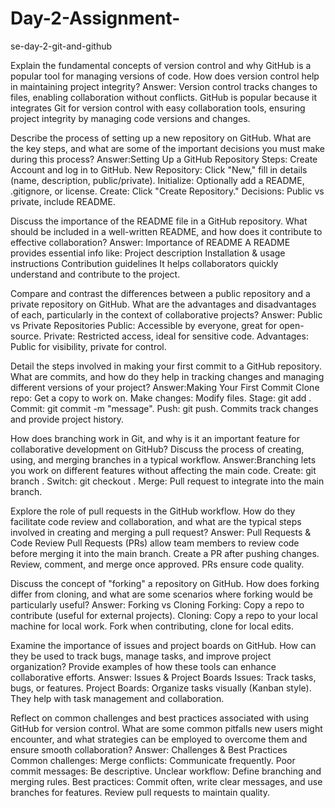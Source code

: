 # Day-2-Assignment-
  se-day-2-git-and-github

Explain the fundamental concepts of version control and why GitHub is a popular tool for managing versions of code. How does version control help in maintaining project integrity?
Answer: Version control tracks changes to files, enabling collaboration without conflicts. GitHub is popular because it integrates Git for version control with easy collaboration tools, ensuring project integrity by managing code versions and changes.

Describe the process of setting up a new repository on GitHub. What are the key steps, and what are some of the important decisions you must make during this process?
Answer:Setting Up a GitHub Repository
Steps:
Create Account and log in to GitHub.
New Repository: Click "New," fill in details (name, description, public/private).
Initialize: Optionally add a README, .gitignore, or license.
Create: Click "Create Repository."
Decisions: Public vs private, include README.

Discuss the importance of the README file in a GitHub repository. What should be included in a well-written README, and how does it contribute to effective collaboration?
Answer: Importance of README
A README provides essential info like:
Project description
Installation & usage instructions
Contribution guidelines
It helps collaborators quickly understand and contribute to the project.

Compare and contrast the differences between a public repository and a private repository on GitHub. What are the advantages and disadvantages of each, particularly in the context of collaborative projects?
Answer: Public vs Private Repositories
Public: Accessible by everyone, great for open-source.
Private: Restricted access, ideal for sensitive code.
Advantages: Public for visibility, private for control.

Detail the steps involved in making your first commit to a GitHub repository. What are commits, and how do they help in tracking changes and managing different versions of your project?
Answer:Making Your First Commit
Clone repo: Get a copy to work on.
Make changes: Modify files.
Stage: git add <file>.
Commit: git commit -m "message".
Push: git push.
Commits track changes and provide project history.


How does branching work in Git, and why is it an important feature for collaborative development on GitHub? Discuss the process of creating, using, and merging branches in a typical workflow.
Answer:Branching lets you work on different features without affecting the main code.
Create: git branch <branch-name>.
Switch: git checkout <branch-name>.
Merge: Pull request to integrate into the main branch.

Explore the role of pull requests in the GitHub workflow. How do they facilitate code review and collaboration, and what are the typical steps involved in creating and merging a pull request?
Answer: Pull Requests & Code Review
Pull Requests (PRs) allow team members to review code before merging it into the main branch.
Create a PR after pushing changes.
Review, comment, and merge once approved.
PRs ensure code quality.

Discuss the concept of "forking" a repository on GitHub. How does forking differ from cloning, and what are some scenarios where forking would be particularly useful?
Answer: Forking vs Cloning
Forking: Copy a repo to contribute (useful for external projects).
Cloning: Copy a repo to your local machine for local work.
Fork when contributing, clone for local edits.

Examine the importance of issues and project boards on GitHub. How can they be used to track bugs, manage tasks, and improve project organization? Provide examples of how these tools can enhance collaborative efforts.
Answer: Issues & Project Boards
Issues: Track tasks, bugs, or features.
Project Boards: Organize tasks visually (Kanban style).
They help with task management and collaboration.

Reflect on common challenges and best practices associated with using GitHub for version control. What are some common pitfalls new users might encounter, and what strategies can be employed to overcome them and ensure smooth collaboration?
Answer: Challenges & Best Practices
Common challenges:
Merge conflicts: Communicate frequently.
Poor commit messages: Be descriptive.
Unclear workflow: Define branching and merging rules.
Best practices:
Commit often, write clear messages, and use branches for features.
Review pull requests to maintain quality.



